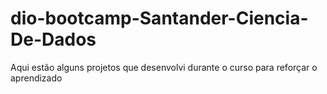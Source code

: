 # dio-bootcamp-Santander-Ciencia-De-Dados


Aqui estão alguns projetos que desenvolvi durante o curso para reforçar o aprendizado
